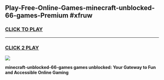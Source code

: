 
## Play-Free-Online-Games-minecraft-unblocked-66-games-Premium #xfruw
<h3>
<a href="https://premium.freeplayer.one?title=minecraft-unblocked-66-games&ref=8M">CLICK TO PLAY</a></h3>
<hr>

<h3>
<a href="https://premium.freeplayer.one?title=minecraft-unblocked-66-games&ref=8M">CLICK 2 PLAY</a>
  
</h3>

<a href="https://premium.freeplayer.one?title=minecraft-unblocked-66-games&ref=8M"><img src="https://clearcache.store/games.png"></a>


**minecraft-unblocked-66-games games unblocked: Your Gateway to Fun and Accessible Online Gaming**
